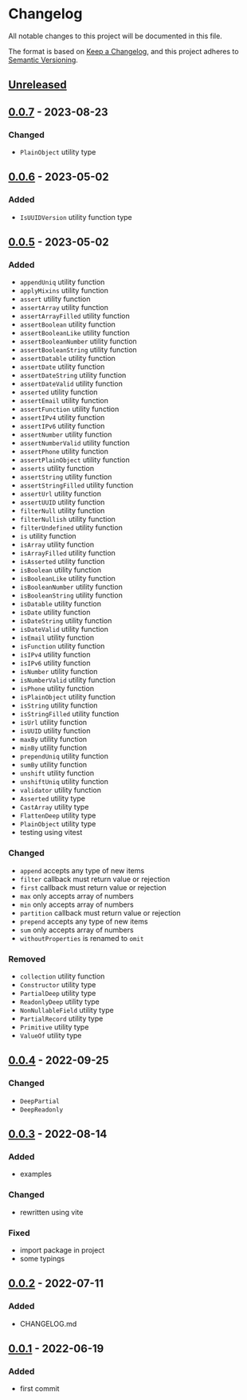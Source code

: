 # Changelog

All notable changes to this project will be documented in this file.

The format is based on [Keep a Changelog](https://keepachangelog.com/en/1.0.0/), and this project adheres to [Semantic Versioning](https://semver.org/spec/v2.0.0.html).

## [Unreleased]

## [0.0.7] - 2023-08-23

### Changed

- `PlainObject` utility type

## [0.0.6] - 2023-05-02

### Added

- `IsUUIDVersion` utility function type

## [0.0.5] - 2023-05-02

### Added

- `appendUniq` utility function
- `applyMixins` utility function
- `assert` utility function
- `assertArray` utility function
- `assertArrayFilled` utility function
- `assertBoolean` utility function
- `assertBooleanLike` utility function
- `assertBooleanNumber` utility function
- `assertBooleanString` utility function
- `assertDatable` utility function
- `assertDate` utility function
- `assertDateString` utility function
- `assertDateValid` utility function
- `asserted` utility function
- `assertEmail` utility function
- `assertFunction` utility function
- `assertIPv4` utility function
- `assertIPv6` utility function
- `assertNumber` utility function
- `assertNumberValid` utility function
- `assertPhone` utility function
- `assertPlainObject` utility function
- `asserts` utility function
- `assertString` utility function
- `assertStringFilled` utility function
- `assertUrl` utility function
- `assertUUID` utility function
- `filterNull` utility function
- `filterNullish` utility function
- `filterUndefined` utility function
- `is` utility function
- `isArray` utility function
- `isArrayFilled` utility function
- `isAsserted` utility function
- `isBoolean` utility function
- `isBooleanLike` utility function
- `isBooleanNumber` utility function
- `isBooleanString` utility function
- `isDatable` utility function
- `isDate` utility function
- `isDateString` utility function
- `isDateValid` utility function
- `isEmail` utility function
- `isFunction` utility function
- `isIPv4` utility function
- `isIPv6` utility function
- `isNumber` utility function
- `isNumberValid` utility function
- `isPhone` utility function
- `isPlainObject` utility function
- `isString` utility function
- `isStringFilled` utility function
- `isUrl` utility function
- `isUUID` utility function
- `maxBy` utility function
- `minBy` utility function
- `prependUniq` utility function
- `sumBy` utility function
- `unshift` utility function
- `unshiftUniq` utility function
- `validator` utility function
- `Asserted` utility type
- `CastArray` utility type
- `FlattenDeep` utility type
- `PlainObject` utility type
- testing using vitest

### Changed

- `append` accepts any type of new items
- `filter` callback must return value or rejection
- `first` callback must return value or rejection
- `max` only accepts array of numbers
- `min` only accepts array of numbers
- `partition` callback must return value or rejection
- `prepend` accepts any type of new items
- `sum` only accepts array of numbers
- `withoutProperties` is renamed to `omit`

### Removed

- `collection` utility function
- `Constructor` utility type
- `PartialDeep` utility type
- `ReadonlyDeep` utility type
- `NonNullableField` utility type
- `PartialRecord` utility type
- `Primitive` utility type
- `ValueOf` utility type

## [0.0.4] - 2022-09-25

### Changed

- `DeepPartial`
- `DeepReadonly`

## [0.0.3] - 2022-08-14

### Added

- examples

### Changed

- rewritten using vite

### Fixed

- import package in project
- some typings

## [0.0.2] - 2022-07-11

### Added

- CHANGELOG.md

## [0.0.1] - 2022-06-19

### Added

- first commit

[Unreleased]: https://github.com/drpiou/ts-utils/compare/v0.0.7...HEAD
[0.0.7]: https://github.com/drpiou/ts-utils/compare/v0.0.6...v0.0.7
[0.0.6]: https://github.com/drpiou/ts-utils/compare/v0.0.5...v0.0.6
[0.0.5]: https://github.com/drpiou/ts-utils/compare/v0.0.4...v0.0.5
[0.0.4]: https://github.com/drpiou/ts-utils/compare/v0.0.3...v0.0.4
[0.0.3]: https://github.com/drpiou/ts-utils/compare/v0.0.2...v0.0.3
[0.0.2]: https://github.com/drpiou/ts-utils/compare/v0.0.1...v0.0.2
[0.0.1]: https://github.com/drpiou/ts-utils/releases/tag/v0.0.1
